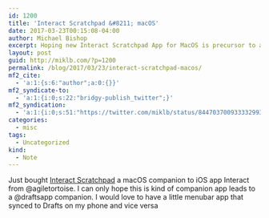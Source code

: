 ```yaml
---
id: 1200
title: 'Interact Scratchpad &#8211; macOS'
date: 2017-03-23T00:15:08-04:00
author: Michael Bishop
excerpt: Hoping new Interact Scratchpad App for MacOS is precursor to a Drafts scratchpad app.
layout: post
guid: http://miklb.com/?p=1200
permalink: /blog/2017/03/23/interact-scratchpad-macos/
mf2_cite:
  - 'a:1:{s:6:"author";a:0:{}}'
mf2_syndicate-to:
  - 'a:1:{i:0;s:22:"bridgy-publish_twitter";}'
mf2_syndication:
  - 'a:1:{i:0;s:51:"https://twitter.com/miklb/status/844703700933332993";}'
categories:
  - misc
tags:
  - Uncategorized
kind:
  - Note
---
```

Just bought [Interact Scratchpad](https://itunes.apple.com/us/app/interact-scratchpad-convert-text-to-contacts/id1199660222?mt=12) a macOS companion to iOS app Interact from @agiletortoise. I can only hope this is kind of companion app leads to a @draftsapp companion. I would love to have a little menubar app that synced to Drafts on my phone and vice versa 